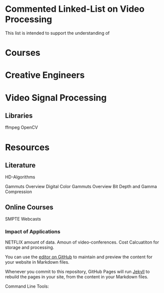 # Commented Linked-List on Video Processing
This list is intended to support the understanding of 

# Courses 

# Creative Engineers

# Video Signal Processing

## Libraries
ffmpeg
OpenCV

# Resources
## Literature
HD-Algorithms




Gammuts Overview Digital Color
Gammuts Overview
Bit Depth and Gamma Compression


## Online Courses
SMPTE Webcasts

### Impact of Applications
NETFLIX amount of data. 
Amoun of video-conferences.
Cost Calcuatiton for storage and processing.


You can use the [editor on GitHub](https://github.com/cbck/Video-Signal-Processing/edit/gh-pages/index.md) to maintain and preview the content for your website in Markdown files.

Whenever you commit to this repository, GitHub Pages will run [Jekyll](https://jekyllrb.com/) to rebuild the pages in your site, from the content in your Markdown files.

Command Line Tools:
